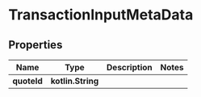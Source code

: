 
# TransactionInputMetaData

## Properties
Name | Type | Description | Notes
------------ | ------------- | ------------- | -------------
**quoteId** | **kotlin.String** |  | 




